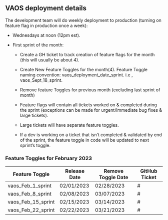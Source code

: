 ## VAOS deployment details 

The development team will do weekly deployment to production (turning on feature flag in production once a week):

- Wednesdays at noon (12pm est).

- First sprint of the month: 

  - Create a GH ticket to track creation of feature flags for the month (this will usually be about 4).

  - Create New Feature Toggles for the month(4). Feature Toggle naming convention: vaos_deployment_date_sprint. i.e , vaos_Sept_18_sprint.

  - Remove feature Toggles for previous month (excluding last sprint of month)

  - Feature flags will contain all tickets worked on & completed during the sprint (exceptions can be made for urgent/Immediate bug fixes & large tickets).
  
  - Large tickets will have separate feature toggles.

  - If a dev is working on a ticket that isn’t completed & validated by end of the sprint, the feature toggle in code will be updated to next sprint’s toggle.

### Feature Toggles for February 2023

Feature Toggle| Release Date | Remove Toggle Date | GitHub Ticket 
--- | --- | --- | ---
vaos_Feb_1_sprint | 02/01/2023 | 02/28/2023 | #
vaos_Feb_8_sprint | 02/08/2023 | 03/07/2023 | #
vaos_Feb_15_sprint | 02/15/2023 | 03/14/2023 | #
vaos_Feb_22_sprint | 02/22/2023 | 03/21/2023 | #
